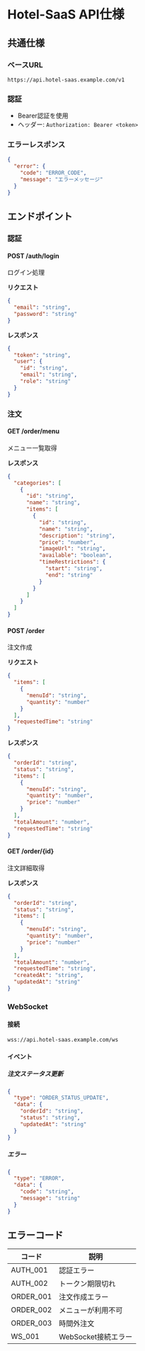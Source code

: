 # Hotel-SaaS API仕様

## 共通仕様

### ベースURL
```
https://api.hotel-saas.example.com/v1
```

### 認証
- Bearer認証を使用
- ヘッダー: `Authorization: Bearer <token>`

### エラーレスポンス
```json
{
  "error": {
    "code": "ERROR_CODE",
    "message": "エラーメッセージ"
  }
}
```

## エンドポイント

### 認証

#### POST /auth/login
ログイン処理

**リクエスト**
```json
{
  "email": "string",
  "password": "string"
}
```

**レスポンス**
```json
{
  "token": "string",
  "user": {
    "id": "string",
    "email": "string",
    "role": "string"
  }
}
```

### 注文

#### GET /order/menu
メニュー一覧取得

**レスポンス**
```json
{
  "categories": [
    {
      "id": "string",
      "name": "string",
      "items": [
        {
          "id": "string",
          "name": "string",
          "description": "string",
          "price": "number",
          "imageUrl": "string",
          "available": "boolean",
          "timeRestrictions": {
            "start": "string",
            "end": "string"
          }
        }
      ]
    }
  ]
}
```

#### POST /order
注文作成

**リクエスト**
```json
{
  "items": [
    {
      "menuId": "string",
      "quantity": "number"
    }
  ],
  "requestedTime": "string"
}
```

**レスポンス**
```json
{
  "orderId": "string",
  "status": "string",
  "items": [
    {
      "menuId": "string",
      "quantity": "number",
      "price": "number"
    }
  ],
  "totalAmount": "number",
  "requestedTime": "string"
}
```

#### GET /order/{id}
注文詳細取得

**レスポンス**
```json
{
  "orderId": "string",
  "status": "string",
  "items": [
    {
      "menuId": "string",
      "quantity": "number",
      "price": "number"
    }
  ],
  "totalAmount": "number",
  "requestedTime": "string",
  "createdAt": "string",
  "updatedAt": "string"
}
```

### WebSocket

#### 接続
```
wss://api.hotel-saas.example.com/ws
```

#### イベント

##### 注文ステータス更新
```json
{
  "type": "ORDER_STATUS_UPDATE",
  "data": {
    "orderId": "string",
    "status": "string",
    "updatedAt": "string"
  }
}
```

##### エラー
```json
{
  "type": "ERROR",
  "data": {
    "code": "string",
    "message": "string"
  }
}
```

## エラーコード

| コード | 説明 |
|--------|------|
| AUTH_001 | 認証エラー |
| AUTH_002 | トークン期限切れ |
| ORDER_001 | 注文作成エラー |
| ORDER_002 | メニューが利用不可 |
| ORDER_003 | 時間外注文 |
| WS_001 | WebSocket接続エラー | 
